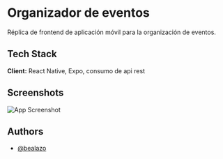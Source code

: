 # Organizador de eventos

Réplica de frontend de aplicación móvil para la organización de eventos.

## Tech Stack

**Client:** React Native, Expo, consumo de api rest


## Screenshots

![App Screenshot](https://bealazo.github.io/portfolio/images/pic-5.png)


## Authors

- [@bealazo](https://github.com/bealazo)


